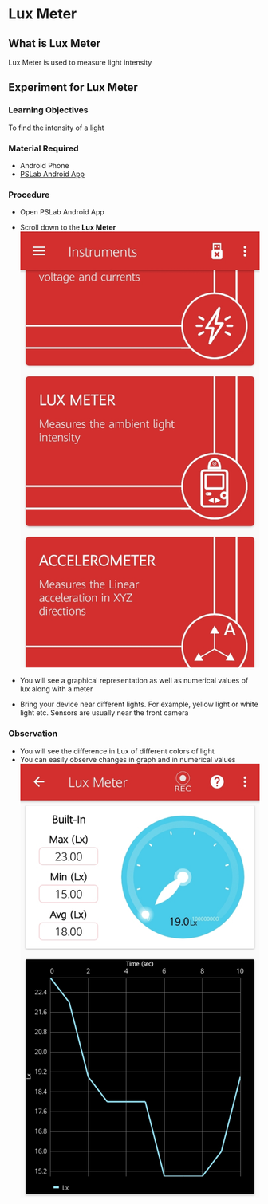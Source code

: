 # Lux Meter


## What is Lux Meter
Lux Meter is used to measure light intensity

## Experiment for Lux Meter

### Learning Objectives
To find the intensity of a light 
### Material Required
* Android Phone
* [PSLab Android App](https://play.google.com/store/apps/details?id=io.pslab&hl=en_US)

### Procedure
* Open PSLab Android App
* Scroll down to the **Lux Meter**
![Screenshot](/images/lux_image_1.jpg)

* You will see a graphical representation as well as numerical values of lux along with a meter 
* Bring your device near different lights. For example, yellow light or white light etc. Sensors are usually near the front camera

### Observation

* You will see the difference in Lux of different colors of light
* You can easily observe changes in graph and in numerical values
![Screenshot](/images/lux_image_2.jpg)
